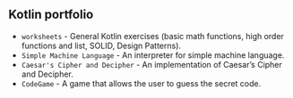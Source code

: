 ## Kotlin portfolio

+ `worksheets` - General Kotlin exercises (basic math functions, high order functions and list, SOLID, Design Patterns).
+ `Simple Machine Language` - An interpreter for simple machine language.
+ `Caesar's Cipher and Decipher` - An implementation of Caesar’s Cipher and Decipher.
+ `CodeGame` - A game that allows the user to guess the secret code.
